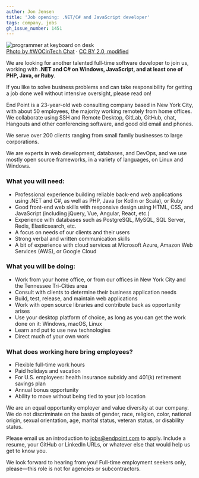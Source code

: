 ```yaml
---
author: Jon Jensen
title: 'Job opening: .NET/​C# and JavaScript developer'
tags: company, jobs
gh_issue_number: 1451
---
```


<img src="/blog/2018/08/30/job-opening-dotnet-csharp-javascript-developer/25677299412_9934b2ec91_o-mod.jpg" alt="programmer at keyboard on desk" /><br><a href="https://www.wocintechchat.com/">Photo by #WOCinTech Chat</a> · <a href="https://www.flickr.com/photos/wocintechchat/25677299412/">CC BY 2.0, modified</a>

We are looking for another talented full-time software developer to join us, working with **.NET and C# on Windows, JavaScript, and at least one of PHP, Java, or Ruby**.

If you like to solve business problems and can take responsibility for getting a job done well without intensive oversight, please read on!

End Point is a 23-year-old web consulting company based in New York City, with about 50 employees, the majority working remotely from home offices. We collaborate using SSH and Remote Desktop, GitLab, GitHub, chat, Hangouts and other conferencing software, and good old email and phones.

We serve over 200 clients ranging from small family businesses to large corporations.

We are experts in web development, databases, and DevOps, and we use mostly open source frameworks, in a variety of languages, on Linux and Windows.

### What you will need:

- Professional experience building reliable back-end web applications using .NET and C#, as well as PHP, Java (or Kotlin or Scala), or Ruby
- Good front-end web skills with responsive design using HTML, CSS, and JavaScript (including jQuery, Vue, Angular, React, etc.)
- Experience with databases such as PostgreSQL, MySQL, SQL Server, Redis, Elasticsearch, etc.
- A focus on needs of our clients and their users
- Strong verbal and written communication skills
- A bit of experience with cloud services at Microsoft Azure, Amazon Web Services (AWS), or Google Cloud

### What you will be doing:

- Work from your home office, or from our offices in New York City and the Tennessee Tri-Cities area
- Consult with clients to determine their business application needs
- Build, test, release, and maintain web applications
- Work with open source libraries and contribute back as opportunity arises
- Use your desktop platform of choice, as long as you can get the work done on it: Windows, macOS, Linux
- Learn and put to use new technologies
- Direct much of your own work

### What does working here bring employees?

- Flexible full-time work hours
- Paid holidays and vacation
- For U.S. employees: health insurance subsidy and 401(k) retirement savings plan
- Annual bonus opportunity
- Ability to move without being tied to your job location

We are an equal opportunity employer and value diversity at our company. We do not discriminate on the basis of gender, race, religion, color, national origin, sexual orientation, age, marital status, veteran status, or disability status.

Please email us an introduction to [jobs@endpoint.com](mailto:jobs@endpoint.com) to apply. Include a resume, your GitHub or LinkedIn URLs, or whatever else that would help us get to know you.

We look forward to hearing from you! Full-time employment seekers only, please—​this role is not for agencies or subcontractors.
